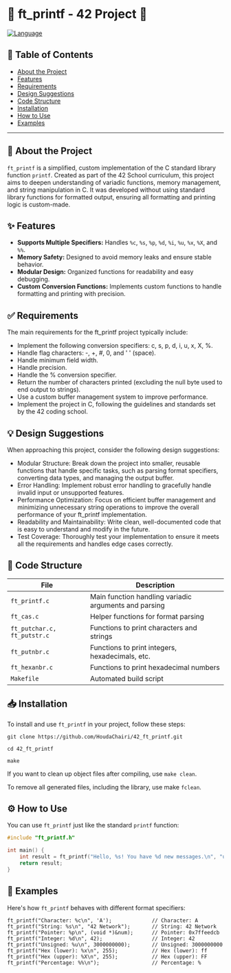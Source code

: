 
# 🌟 ft_printf - 42 Project 🌟

[![Language](https://img.shields.io/badge/Language-C-blue.svg)](https://en.wikipedia.org/wiki/C_(programming_language))

## 📝 Table of Contents
- [About the Project](#about-the-project)
- [Features](#features)
- [Requirements](#requirements)
- [Design Suggestions](#design-suggestions)
- [Code Structure](#code-structure)
- [Installation](#installation)
- [How to Use](#how-to-use)
- [Examples](#examples)

---

## 🎯 About the Project

`ft_printf` is a simplified, custom implementation of the C standard library function `printf`. Created as part of the 42 School curriculum, this project aims to deepen understanding of variadic functions, memory management, and string manipulation in C. It was developed without using standard library functions for formatted output, ensuring all formatting and printing logic is custom-made.

## ✨ Features

- **Supports Multiple Specifiers:** Handles `%c`, `%s`, `%p`, `%d`, `%i`, `%u`, `%x`, `%X`, and `%%`.
- **Memory Safety:** Designed to avoid memory leaks and ensure stable behavior.
- **Modular Design:** Organized functions for readability and easy debugging.
- **Custom Conversion Functions:** Implements custom functions to handle formatting and printing with precision.

## ✅ Requirements

The main requirements for the ft_printf project typically include:

- Implement the following conversion specifiers: c, s, p, d, i, u, x, X, %.
- Handle flag characters: -, +, #, 0, and ' ' (space).
- Handle minimum field width.
- Handle precision.
- Handle the % conversion specifier.
- Return the number of characters printed (excluding the null byte used to end output to strings).
- Use a custom buffer management system to improve performance.
- Implement the project in C, following the guidelines and standards set by the 42 coding school.

## 💡 Design Suggestions

When approaching this project, consider the following design suggestions:

- Modular Structure: Break down the project into smaller, reusable functions that handle specific tasks, such as parsing format specifiers, converting data types, and managing the output buffer.
- Error Handling: Implement robust error handling to gracefully handle invalid input or unsupported features.
- Performance Optimization: Focus on efficient buffer management and minimizing unnecessary string operations to improve the overall performance of your ft_printf implementation.
- Readability and Maintainability: Write clean, well-documented code that is easy to understand and modify in the future.
- Test Coverage: Thoroughly test your implementation to ensure it meets all the requirements and handles edge cases correctly.

## 📂 Code Structure

| File                       | Description                                           |
|----------------------------|-------------------------------------------------------|
| `ft_printf.c`              | Main function handling variadic arguments and parsing |
| `ft_cas.c`                 | Helper functions for format parsing                   |
| `ft_putchar.c, ft_putstr.c`| Functions to print characters and strings             |
| `ft_putnbr.c`              | Functions to print integers, hexadecimals, etc.       |
| `ft_hexanbr.c`             | Functions to print hexadecimal numbers                |
| `Makefile`                 | Automated build script                                |

## 📥 Installation

To install and use `ft_printf` in your project, follow these steps:

```
git clone https://github.com/HoudaChairi/42_ft_printf.git
```
```
cd 42_ft_printf
```
```
make
```

If you want to clean up object files after compiling, use ```make clean```.

To remove all generated files, including the library, use make ```fclean```.

## ⚙️ How to Use

You can use `ft_printf` just like the standard `printf` function:

```c
#include "ft_printf.h"

int main() {
    int result = ft_printf("Hello, %s! You have %d new messages.\n", "user", 42);
    return result;
}
```

## 📌 Examples

Here's how `ft_printf` behaves with different format specifiers:
```
ft_printf("Character: %c\n", 'A');             // Character: A
ft_printf("String: %s\n", "42 Network");       // String: 42 Network
ft_printf("Pointer: %p\n", (void *)&num);      // Pointer: 0x7ffeedcb
ft_printf("Integer: %d\n", 42);                // Integer: 42
ft_printf("Unsigned: %u\n", 3000000000);       // Unsigned: 3000000000
ft_printf("Hex (lower): %x\n", 255);           // Hex (lower): ff
ft_printf("Hex (upper): %X\n", 255);           // Hex (upper): FF
ft_printf("Percentage: %%\n");                 // Percentage: %
```
